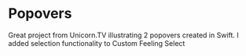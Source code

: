 # Popovers
Great project from Unicorn.TV illustrating 2 popovers created in Swift. I added selection functionality to Custom Feeling Select 
